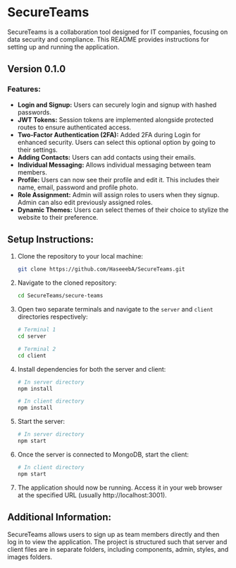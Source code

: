 # SecureTeams

SecureTeams is a collaboration tool designed for IT companies, focusing on data security and compliance. This README provides instructions for setting up and running the application.

## Version 0.1.0

### Features:
- **Login and Signup:** Users can securely login and signup with hashed passwords.
- **JWT Tokens:** Session tokens are implemented alongside protected routes to ensure authenticated access.
- **Two-Factor Authentication (2FA):** Added 2FA during Login for enhanced security. Users can select this optional option by going to their settings.
- **Adding Contacts:** Users can add contacts using their emails.
- **Individual Messaging:** Allows individual messaging between team members.
- **Profile:** Users can now see their profile and edit it. This includes their name, email, password and profile photo.
- **Role Assignment:** Admin will assign roles to users when they signup. Admin can also edit previously assigned roles.
- **Dynamic Themes:** Users can select themes of their choice to stylize the website to their preference.

## Setup Instructions:

1. Clone the repository to your local machine:
    ```bash
    git clone https://github.com/HaseeebA/SecureTeams.git
    ```

2. Navigate to the cloned repository:
    ```bash
    cd SecureTeams/secure-teams
    ```

3. Open two separate terminals and navigate to the `server` and `client` directories respectively:
    ```bash
    # Terminal 1
    cd server

    # Terminal 2
    cd client
    ```

4. Install dependencies for both the server and client:
    ```bash
    # In server directory
    npm install

    # In client directory
    npm install
    ```

5. Start the server:
    ```bash
    # In server directory
    npm start
    ```

6. Once the server is connected to MongoDB, start the client:
    ```bash
    # In client directory
    npm start
    ```

7. The application should now be running. Access it in your web browser at the specified URL (usually http://localhost:3001).

## Additional Information:

SecureTeams allows users to sign up as team members directly and then log in to view the application. The project is structured such that server and client files are in separate folders, including components, admin, styles, and images folders.
